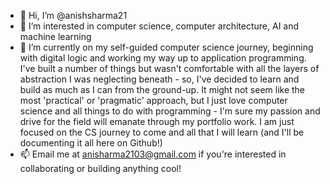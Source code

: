 - 👋 Hi, I’m @anishsharma21
- 👀 I’m interested in computer science, computer architecture, AI and machine learning
- 🌱 I’m currently on my self-guided computer science journey, beginning with digital logic and working my way up to application programming. I've built a number of things but wasn't comfortable with all the layers of abstraction I was neglecting beneath - so, I've decided to learn and build as much as I can from the ground-up. It might not seem like the most 'practical' or 'pragmatic' approach, but I just love computer science and all things to do with programming - I'm sure my passion and drive for the field will emanate through my portfolio work. I am just focused on the CS journey to come and all that I will learn (and I'll be documenting it all here on Github!)
- 📫 Email me at anisharma2103@gmail.com if you're interested in collaborating or building anything cool!
